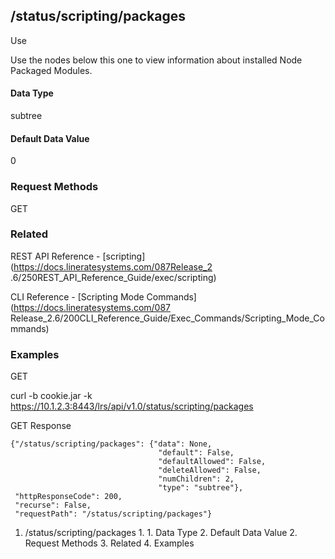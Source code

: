 ## /status/scripting/packages

Use

Use the nodes below this one to view information about installed Node Packaged
Modules.

#### Data Type

subtree

#### Default Data Value

0

### Request Methods

GET

### Related

REST API Reference - [scripting](https://docs.lineratesystems.com/087Release_2
.6/250REST_API_Reference_Guide/exec/scripting)

CLI Reference - [Scripting Mode Commands](https://docs.lineratesystems.com/087
Release_2.6/200CLI_Reference_Guide/Exec_Commands/Scripting_Mode_Commands)

### Examples

GET

curl -b cookie.jar -k
https://10.1.2.3:8443/lrs/api/v1.0/status/scripting/packages

GET Response

    
    {"/status/scripting/packages": {"data": None,
                                     "default": False,
                                     "defaultAllowed": False,
                                     "deleteAllowed": False,
                                     "numChildren": 2,
                                     "type": "subtree"},
     "httpResponseCode": 200,
     "recurse": False,
     "requestPath": "/status/scripting/packages"}
    

  1. /status/scripting/packages
    1.       1. Data Type
      2. Default Data Value
    2. Request Methods
    3. Related
    4. Examples

